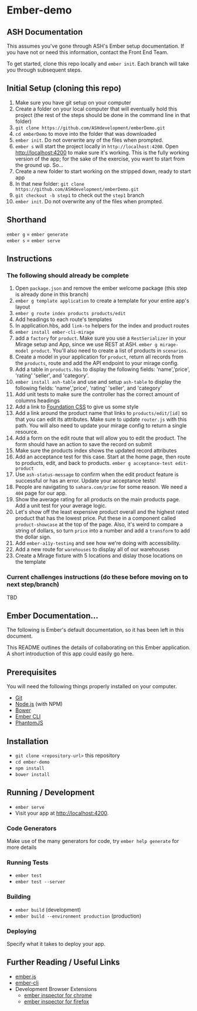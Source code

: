 # Ember-demo

## ASH Documentation
This assumes you've gone through ASH's Ember setup documentation. If you have not or need this information, contact the Front End Team.

To get started, clone this repo locally and `ember init`. Each branch will take you through subsequent steps.

## Initial Setup (cloning this repo)
1. Make sure you have git setup on your computer
1. Create a folder on your local computer that will eventually hold this project (the rest of the steps should be done in the command line in that folder)
1. `git clone https://github.com/ASHdevelopment/emberDemo.git`
1. `cd emberDemo` to move into the folder that was downloaded
1. `ember init`. Do not overwrite any of the files when prompted.
1. `ember s` will start the project locally in `http://localhost:4200`. Open [http://localhost:4200](http://localhost:4200) to make sure it's working. This is the fully working version of the app; for the sake of the exercise, you want to start from the ground up. So...
1. Create a new folder to start working on the stripped down, ready to start app
1. In that new folder: `git clone https://github.com/ASHdevelopment/emberDemo.git`
1. `git checkout -b step1` to check out the `step1` branch
1. `ember init`.  Do not overwrite any of the files when prompted.

## Shorthand
`ember g` = `ember generate`  
`ember s` = `ember serve`

## Instructions
### The following should already be complete
1. Open `package.json` and remove the ember welcome package (this step is already done in this branch)
1. `ember g template application` to create a template for your entire app's layout
1. `ember g route index products products/edit`
1. Add headings to each route's templates
1. In application.hbs, add `link-to` helpers for the index and product routes
1. `ember install ember-cli-mirage`
1. add a `factory` for `product`. Make sure you use a `RestSerializer` in your Mirage setup and App, since we use REST at ASH. `ember g mirage-model product`. You'll also need to create a list of products in `scenarios`.
1. Create a model in your application for `product`, return all records from the `products`, route and add the API endpoint to your mirage config.
1. Add a table in `products.hbs` to display the following fields: 'name','price', 'rating' 'seller', and 'category'.
1. `ember install ash-table` and use and setup `ash-table` to display the following fields: 'name','price', 'rating' 'seller', and 'category'
1. Add unit tests to make sure the controller has the correct amount of columns headings
1. Add a link to [Foundation CSS](https://cdnjs.cloudflare.com/ajax/libs/foundation/6.3.1/css/foundation.css) to give us some style
1. Add a link around the product name that links to `products/edit/[id]` so that you can edit its attributes. Make sure to update `router.js` with this path. You will also need to update your mirage config to return a single resource.
1. Add a form on the edit route that will allow you to edit the product. The form should have an action to save the record on submit
1. Make sure the products index shows the updated record attributes
1. Add an acceptance test for this case. Start at the home page, then route to products, edit, and back to products. `ember g acceptance-test edit-product`
1. Use `ash-status-message` to confirm when the edit product feature is successful or has an error. Update your acceptance tests!
1. People are navigating to `sahara.com/prime` for some reason. We need a `404` page for our app.
1. Show the average rating for all products on the main products page. Add a unit test for your average logic.
1. Let's show off the least expensive product overall and the highest rated product that has the lowest price. Put these in a component called `product-showcase` at the top of the page. Also, it's weird to compare a string of dollars, so turn `price` into a number and add a `transform` to add the dollar sign.
1. Add `ember-a11y-testing` and see how we're doing with accessibility.
1. Add a new route for `warehouses` to display all of our warehouses
1. Create a Mirage fixture with 5 locations and dislay those locations on the template

### Current challenges instructions (do these before moving on to next step/branch)
TBD

## Ember Documentation...
The following is Ember's default documentation, so it has been left in this document.

This README outlines the details of collaborating on this Ember application.
A short introduction of this app could easily go here.

## Prerequisites

You will need the following things properly installed on your computer.

* [Git](http://git-scm.com/)
* [Node.js](http://nodejs.org/) (with NPM)
* [Bower](http://bower.io/)
* [Ember CLI](http://ember-cli.com/)
* [PhantomJS](http://phantomjs.org/)

## Installation

* `git clone <repository-url>` this repository
* `cd ember-demo`
* `npm install`
* `bower install`

## Running / Development

* `ember serve`
* Visit your app at [http://localhost:4200](http://localhost:4200).

### Code Generators

Make use of the many generators for code, try `ember help generate` for more details

### Running Tests

* `ember test`
* `ember test --server`

### Building

* `ember build` (development)
* `ember build --environment production` (production)

### Deploying

Specify what it takes to deploy your app.

## Further Reading / Useful Links

* [ember.js](http://emberjs.com/)
* [ember-cli](http://ember-cli.com/)
* Development Browser Extensions
  * [ember inspector for chrome](https://chrome.google.com/webstore/detail/ember-inspector/bmdblncegkenkacieihfhpjfppoconhi)
  * [ember inspector for firefox](https://addons.mozilla.org/en-US/firefox/addon/ember-inspector/)
